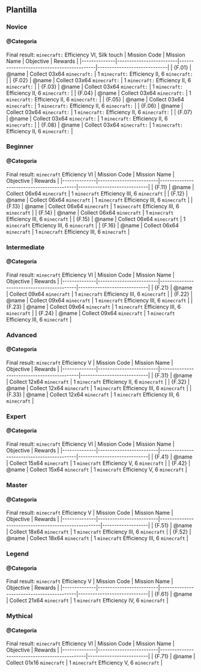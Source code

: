 ## Plantilla
### Novice
#### @Categoria
Final result: `minecraft:` Efficiency VI, Silk touch
| Mission Code | Mission Name            | Objective                                 | Rewards                     |
|--------------|-------------------------|-------------------------------------------|-----------------------------|
| {F.01}       | @name                   | Collect 03x64 `minecraft:` | 1 `minecraft:` Efficiency II,  6 `minecraft:` |
| {F.02}       | @name                   | Collect 03x64 `minecraft:` | 1 `minecraft:` Efficiency II,  6 `minecraft:` |
| {F.03}       | @name                   | Collect 03x64 `minecraft:` | 1 `minecraft:` Efficiency II,  6 `minecraft:` |
| {F.04}       | @name                   | Collect 03x64 `minecraft:` | 1 `minecraft:` Efficiency II,  6 `minecraft:` |
| {F.05}       | @name                   | Collect 03x64 `minecraft:` | 1 `minecraft:` Efficiency II,  6 `minecraft:` |
| {F.06}       | @name                   | Collect 03x64 `minecraft:` | 1 `minecraft:` Efficiency II,  6 `minecraft:` |
| {F.07}       | @name                   | Collect 03x64 `minecraft:` | 1 `minecraft:` Efficiency II,  6 `minecraft:` |
| {F.08}       | @name                   | Collect 03x64 `minecraft:` | 1 `minecraft:` Efficiency II,  6 `minecraft:` |
### Beginner
#### @Categoria
Final result: `minecraft` Efficiency VI
| Mission Code | Mission Name            | Objective                                 | Rewards                     |
|--------------|-------------------------|-------------------------------------------|-----------------------------|
| {F.11}       | @name                   | Collect 06x64 `minecraft` | 1 `minecraft` Efficiency III, 6 `minecraft` |
| {F.12}       | @name                   | Collect 06x64 `minecraft` | 1 `minecraft` Efficiency III, 6 `minecraft` |
| {F.13}       | @name                   | Collect 06x64 `minecraft` | 1 `minecraft` Efficiency III, 6 `minecraft` |
| {F.14}       | @name                   | Collect 06x64 `minecraft` | 1 `minecraft` Efficiency III, 6 `minecraft` |
| {F.15}       | @name                   | Collect 06x64 `minecraft` | 1 `minecraft` Efficiency III, 6 `minecraft` |
| {F.16}       | @name                   | Collect 06x64 `minecraft` | 1 `minecraft` Efficiency III, 6 `minecraft` |
### Intermediate
#### @Categoria
Final result: `minecraft` Efficiency VI
| Mission Code | Mission Name            | Objective                                 | Rewards                     |
|--------------|-------------------------|-------------------------------------------|-----------------------------|
| {F.21}       | @name                   | Collect 09x64 `minecraft` | 1 `minecraft` Efficiency III, 6 `minecraft` |
| {F.22}       | @name                   | Collect 09x64 `minecraft` | 1 `minecraft` Efficiency III, 6 `minecraft` |
| {F.23}       | @name                   | Collect 09x64 `minecraft` | 1 `minecraft` Efficiency III, 6 `minecraft` |
| {F.24}       | @name                   | Collect 09x64 `minecraft` | 1 `minecraft` Efficiency III, 6 `minecraft` |
### Advanced
#### @Categoria
Final result: `minecraft` Efficiency V
| Mission Code | Mission Name            | Objective                                  | Rewards                    |
|--------------|-------------------------|--------------------------------------------|----------------------------|
| {F.31}       | @name                   | Collect 12x64 `minecraft` | 1 `minecraft` Efficiency II,  6 `minecraft` |
| {F.32}       | @name                   | Collect 12x64 `minecraft` | 1 `minecraft` Efficiency III, 6 `minecraft` |
| {F.33}       | @name                   | Collect 12x64 `minecraft` | 1 `minecraft` Efficiency III, 6 `minecraft` |

### Expert
#### @Categoria
Final result: `minecraft` Efficiency VI
| Mission Code | Mission Name            | Objective                                 | Rewards                     |
|--------------|-------------------------|-------------------------------------------|-----------------------------|
| {F.41}       | @name                   | Collect 15x64 `minecraft` | 1 `minecraft` Efficiency V,   6 `minecraft` |
| {F.42}       | @name                   | Collect 15x64 `minecraft` | 1 `minecraft` Efficiency V,   6 `minecraft` |
### Master
#### @Categoria
Final result: `minecraft` Efficiency V
| Mission Code | Mission Name            | Objective                                           | Rewards           |
|--------------|-------------------------|-----------------------------------------------------|-------------------|
| {F.51}       | @name                   | Collect 18x64 `minecraft` | 1 `minecraft` Efficiency III, 6 `minecraft` |
| {F.52}       | @name                   | Collect 18x64 `minecraft` | 1 `minecraft` Efficiency III, 6 `minecraft` |
### Legend
#### @Categoria
Final result: `minecraft` Efficiency V
| Mission Code | Mission Name            | Objective                                 | Rewards                     |
|--------------|-------------------------|-------------------------------------------|-----------------------------|
| {F.61}       | @name                   | Collect 21x64 `minecraft` | 1 `minecraft` Efficiency IV,  6 `minecraft` |
### Mythical
#### @Categoria
Final result: `minecraft` Efficiency VI
| Mission Code | Mission Name            | Objective                                     | Rewards                 |
|--------------|-------------------------|-----------------------------------------------|-------------------------|
| {F.71}       | @name                   | Collect 01x16 `minecraft` | 1 `minecraft` Efficiency V,   6 `minecraft` |
